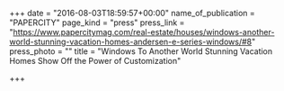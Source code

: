 +++
date = "2016-08-03T18:59:57+00:00"
name_of_publication = "PAPERCITY"
page_kind = "press"
press_link = "https://www.papercitymag.com/real-estate/houses/windows-another-world-stunning-vacation-homes-andersen-e-series-windows/#8"
press_photo = ""
title = "Windows To Another World Stunning Vacation Homes Show Off the Power of Customization"

+++